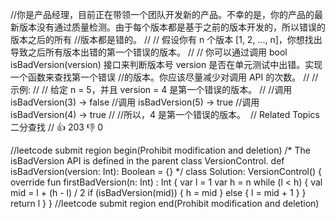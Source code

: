 //你是产品经理，目前正在带领一个团队开发新的产品。不幸的是，你的产品的最新版本没有通过质量检测。由于每个版本都是基于之前的版本开发的，所以错误的版本之后的所有
//版本都是错的。 
//
// 假设你有 n 个版本 [1, 2, ..., n]，你想找出导致之后所有版本出错的第一个错误的版本。 
//
// 你可以通过调用 bool isBadVersion(version) 接口来判断版本号 version 是否在单元测试中出错。实现一个函数来查找第一个错误
//的版本。你应该尽量减少对调用 API 的次数。 
//
// 示例: 
//
// 给定 n = 5，并且 version = 4 是第一个错误的版本。
//
//调用 isBadVersion(3) -> false
//调用 isBadVersion(5) -> true
//调用 isBadVersion(4) -> true
//
//所以，4 是第一个错误的版本。  
// Related Topics 二分查找 
// 👍 203 👎 0


//leetcode submit region begin(Prohibit modification and deletion)
/* The isBadVersion API is defined in the parent class VersionControl.
      def isBadVersion(version: Int): Boolean = {} */
class Solution: VersionControl() {
    override fun firstBadVersion(n: Int) : Int {
        var l = 1
        var h = n
        while (l < h) {
            val mid = l + (h - l) / 2
            if (isBadVersion(mid)) {
                h = mid
            } else {
                l = mid + 1
            }
        }
        return l
	}
}
//leetcode submit region end(Prohibit modification and deletion)
